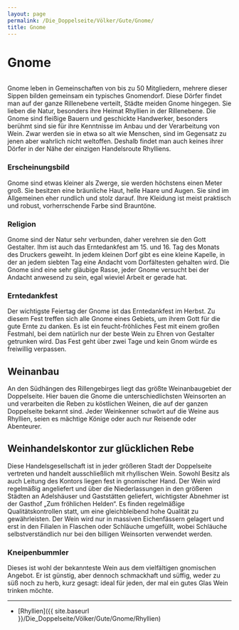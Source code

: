 ```yaml
---
layout: page
permalink: /Die_Doppelseite/Völker/Gute/Gnome/
title: Gnome
---
```


# Gnome

<img alt="" src="{{ site.baseurl }}/assets/images/rassen/gnom.jpg" />

Gnome leben in Gemeinschaften von bis zu 50 Mitgliedern, mehrere dieser Sippen bilden gemeinsam ein typisches Gnomendorf. Diese Dörfer findet man auf der ganze Rillenebene verteilt, Städte meiden Gnome hingegen. Sie lieben die Natur, besonders ihre Heimat Rhyllien in der Rillenebene. Die Gnome sind fleißige Bauern und geschickte Handwerker, besonders berühmt sind sie für ihre Kenntnisse im Anbau und der Verarbeitung von Wein. Zwar werden sie in etwa so alt wie Menschen, sind im Gegensatz zu jenen aber wahrlich nicht weltoffen. Deshalb findet man auch keines ihrer Dörfer in der Nähe der einzigen Handelsroute Rhylliens.

### Erscheinungsbild

Gnome sind etwas kleiner als Zwerge, sie werden höchstens einen Meter groß. Sie besitzen eine bräunliche Haut, helle Haare und Augen. Sie sind im Allgemeinen eher rundlich und stolz darauf. Ihre Kleidung ist meist praktisch und robust, vorherrschende Farbe sind Brauntöne.

### Religion

Gnome sind der Natur sehr verbunden, daher verehren sie den Gott Gestalter. Ihm ist auch das Erntedankfest am 15. und 16. Tag des Monats des Druckers geweiht. In jedem kleinen Dorf gibt es eine kleine Kapelle, in der an jedem siebten Tag eine Andacht vom Dorfältesten gehalten wird. Die Gnome sind eine sehr gläubige Rasse, jeder Gnome versucht bei der Andacht anwesend zu sein, egal wieviel Arbeit er gerade hat.

### Erntedankfest

Der wichtigste Feiertag der Gnome ist das Erntedankfest im Herbst. Zu diesem Fest treffen sich alle Gnome eines Gebiets, um ihrem Gott für die gute Ernte zu danken. Es ist ein feucht-fröhliches Fest mit einem großen Festmahl, bei dem natürlich nur der beste Wein zu Ehren von Gestalter getrunken wird. Das Fest geht über zwei Tage und kein Gnom würde es freiwillig verpassen.

## Weinanbau

An den Südhängen des Rillengebirges liegt das größte Weinanbaugebiet der Doppelseite. Hier bauen die Gnome die unterschiedlichsten Weinsorten an und verarbeiten die Reben zu köstlichen Weinen, die auf der ganzen Doppelseite bekannt sind. Jeder Weinkenner schwört auf die Weine aus Rhyllien, seien es mächtige Könige oder auch nur Reisende oder Abenteurer.

## Weinhandelskontor zur glücklichen Rebe

Diese Handelsgesellschaft ist in jeder größeren Stadt der Doppelseite vertreten und handelt ausschließlich mit rhyllischen Wein. Sowohl Besitz als auch Leitung des Kontors liegen fest in gnomischer Hand. Der Wein wird regelmäßig angeliefert und über die Niederlassungen in den größeren Städten an Adelshäuser und Gaststätten geliefert, wichtigster Abnehmer ist der Gasthof &bdquo;Zum fröhlichen Helden&ldquo;. Es finden regelmäßige Qualitätskontrollen statt, um eine gleichbleibend hohe Qualität zu gewährleisten. Der Wein wird nur in massiven Eichenfässern gelagert und erst in den Filialen in Flaschen oder Schläuche umgefüllt, wobei Schläuche selbstverständlich nur bei den billigen Weinsorten verwendet werden.

### Kneipenbummler

Dieses ist wohl der bekannteste Wein aus dem vielfältigen gnomischen Angebot. Er ist günstig, aber dennoch schmackhaft und süffig, weder zu süß noch zu herb, kurz gesagt: ideal für jeden, der mal ein gutes Glas Wein trinken möchte.

***

- [Rhyllien]({{ site.baseurl }}/Die_Doppelseite/Völker/Gute/Gnome/Rhyllien)
